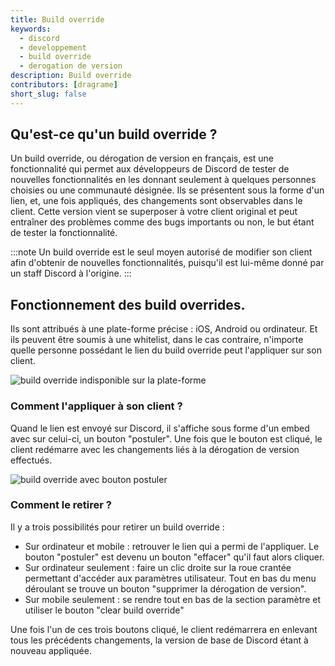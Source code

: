 ```yaml
---
title: Build override
keywords:
  - discord
  - developpement
  - build override
  - derogation de version 
description: Build override
contributors: [dragrame]
short_slug: false
---
```


## Qu'est-ce qu'un build override ?

Un build override, ou dérogation de version en français, est une fonctionnalité qui permet aux développeurs de Discord de tester de nouvelles fonctionnalités en les donnant seulement à quelques personnes choisies ou une communauté désignée. Ils se présentent sous la forme d'un lien, et, une fois appliqués, des changements sont observables dans le client. Cette version vient se superposer à votre client original et peut entraîner des problèmes comme des bugs importants ou non, le but étant de tester la fonctionnalité. 

:::note 
Un build override est le seul moyen autorisé de modifier son client afin d'obtenir de nouvelles fonctionnalités, puisqu'il est lui-même donné par un staff Discord à l'origine.
:::

## Fonctionnement des build overrides.

Ils sont attribués à une plate-forme précise : iOS, Android ou ordinateur. Et ils peuvent être soumis à une whitelist, dans le cas contraire, n'importe quelle personne possédant le lien du build override peut l'appliquer sur son client.

 ![build override indisponible sur la plate-forme](https://i.discord.fr/CQsx.jpg) 

### Comment l'appliquer à son client ? 

Quand le lien est envoyé sur Discord, il s'affiche sous forme d'un embed avec sur celui-ci, un bouton "postuler". Une fois que le bouton est cliqué, le client redémarre avec les changements liés à la dérogation de version effectués.

 ![build override avec bouton postuler](https://i.discord.fr/iC9C.jpg)

### Comment le retirer ?

Il y a trois possibilités pour retirer un build override :
* Sur ordinateur et mobile : retrouver le lien qui a permi de l'appliquer. Le bouton "postuler" est devenu un bouton "effacer" qu'il faut alors cliquer. 
* Sur ordinateur seulement : faire un clic droite sur la roue crantée permettant d'accéder aux paramètres utilisateur. Tout en bas du menu déroulant se trouve un bouton "supprimer la dérogation de version".
* Sur mobile seulement : se rendre tout en bas de la section paramètre et utiliser le bouton "clear build override"

Une fois l'un de ces trois boutons cliqué, le client redémarrera en enlevant tous les précédents changements, la version de base de Discord étant à nouveau appliquée. 
